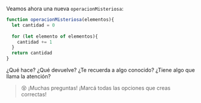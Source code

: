 Veamos ahora una nueva `operacionMisteriosa`:

```javascript
function operacionMisteriosa(elementos){
  let cantidad = 0
  
  for (let elemento of elementos){
    cantidad += 1
  }
  return cantidad
}
```

¿Qué hace? ¿Qué devuelve? ¿Te recuerda a algo conocido? ¿Tiene algo que llama la atención?

> :dizzy_face: ¡Muchas preguntas! ¡Marcá todas las opciones que creas correctas!

